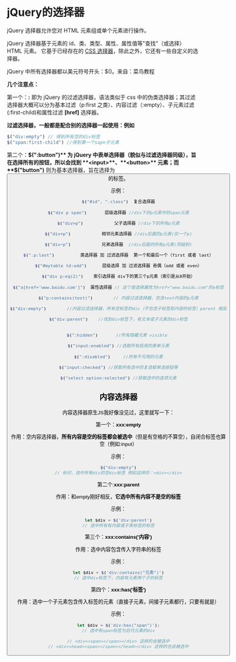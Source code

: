 # jQuery的选择器

jQuery 选择器允许您对 HTML 元素组或单个元素进行操作。

jQuery 选择器基于元素的 id、类、类型、属性、属性值等"查找"（或选择）HTML 元素。 它基于已经存在的 [CSS 选择器](https://www.runoob.com/cssref/css-selectors.html)，除此之外，它还有一些自定义的选择器。

jQuery 中所有选择器都以美元符号开头：$()。来自：菜鸟教程



**几个注意点：**

第一个：**:** 即为 jQuery 的过滤选择器，语法类似于 css 中的伪类选择器；其过滤选择器大概可以分为基本过滤（p:first 之类）、内容过滤（:empty）、子元素过滤(:first-child)和属性过滤 **[href]** 选择器。

**过滤选择器，一般都是配合别的选择器一起使用：例如**

```js
$("div:empty") // 得到所有空的div标签
$("span:first-child") //得到第一个sapn子元素
```





第二个：**$(":button")** 为 jQuery 中表单选择器（貌似与过滤选择器同级），旨在选择所有的按钮，所以会找到 **<input>**、**<button>** 元素；而 **$("button")** 则为基本选择器，旨在选择为 **<button>** 的标签。



示例：

```js
$("#id", ".class")  复合选择器

$("div p span")       层级选择器 //div下的p元素中的span元素

$("div>p")            父子选择器 //div下的所有p元素

$("div+p")            相邻元素选择器 //div后面的p元素(仅一个p)

$("div~p")            兄弟选择器  //div后面的所有p元素(同级别)

$(".p:last")          类选择器 加 过滤选择器  第一个和最后一个（first 或者 last）

$("#mytable td:odd")      层级选择 加 过滤选择器 奇偶（odd 或者 even）

$("div p:eq(2)")    索引选择器 div下的第三个p元素（索引是从0开始）

$("a[href='www.baidu.com']")  属性选择器 // 这个是选择属性为href="www.baidu.com"的a标签

$("p:contains(test)")        // 内容过滤选择器，包含text内容的p元素

$("div:empty")        //内容过滤选择器，所有空标签的div（不包含子标签和内容的标签）parent 相反

$("div:parent")    //找到div标签下，有文本或子元素的div标签


$(":hidden")       //所有隐藏元素 visible 

$("input:enabled") //选取所有启用的表单元素

$(":disabled")     //所有不可用的元素

$("input:checked") //获取所有选中的复选框单选按钮等

$("select option:selected") //获取选中的选项元素
```



## 内容选择器

内容选择器原生JS我好像没见过，这里就写一下：

第一个：**xxx:empty**

作用：空内容选择器，**所有内容是空的标签都会被选中**（但是有空格的不算空），自闭合标签也算空（例如:input）

示例：

```js
$("div:empty")
// 标识，选中所有div的空div标签 例如这样的：<div></div>
```





第二个:**xxx:parent**

作用：和empty刚好相反，**它选中所有内容不是空的标签**

示例：

```js
let $div = $('div:parent')
// 选中所有有内容或子表标签的标签
```



第三个：**xxx:contains('内容')**

作用：选中内容包含传入字符串的标签

示例：

```js
let $div = $('div:contains("元素")')
// 选中div标签下，内容有元素两个子的标签
```





第四个：**xxx:has('标签')**

作用：选中一个子元素包含传入标签的元素（直接子元素，间接子元素都行，只要有就是）

示例：

```js
let $div = $('div:has("span")');
// 选中有span标签为后代元素的div

// <div><span></span></div> 这样的会被选中
// <div><head><span></span></head></div> 这样的也会被选中
```

